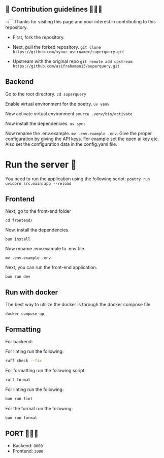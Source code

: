 ## 🎉 Contribution guidelines  👨🏻‍🚀

👈🏻 Thanks for visiting this page and your interest in contributing to this repository.

- First, fork the repository. 

- Next, pull the forked repository. `git clone https://github.com/<your_username>/superquery.git`
  
- Upstream with the original repo `git remote add upstream https://github.com/asifrahaman13/superquery.git`


## Backend

Go to the root directory. `cd superquery`

Enable virtual environment for the poetry. `uv venv`

Now activate virtual environment `source .venv/bin/activate`

Now install the dependencies. `uv sync`

Now rename the .env.example. `mv .env.example .env`.  Give the proper configuration by giving the API keys. For example set the open ai key etc. Also set the configuration data in the config.yaml file.

# Run the server 🚀
You need to run the application using the following script: `poetry run uvicorn src.main:app --reload`

## Frontend

Next, go to the front-end folder 

`cd frontend/`

Now, install the dependencies.

`bun install`

Now rename .env.example to .env file.

`mv .env.example .env`

Next, you can run the front-end application.

`bun run dev`


## Run with docker

The best way to utilize the docker is through the docker compose file.

`docker compose up`


## Formatting

For backend:

For linting run the following:

```bash
ruff check --fix
```

For formatting run the following script:

```bash
ruff format
```

For linting run the following:

```bash
bun run lint
```

For the format run the following:

```bash
bun run format
```

## PORT 👨🏻‍🚀

- Backend: `8000`
- Frontend: `3000`
